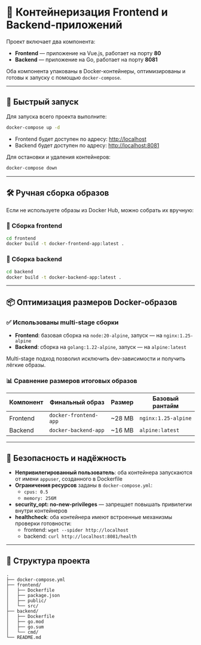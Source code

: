 # 🐳 Контейнеризация Frontend и Backend-приложений

Проект включает два компонента:

- **Frontend** — приложение на Vue.js, работает на порту **80**
- **Backend** — приложение на Go, работает на порту **8081**

Оба компонента упакованы в Docker-контейнеры, оптимизированы и готовы к запуску с помощью `docker-compose`.

---

## 🚀 Быстрый запуск

Для запуска всего проекта выполните:

```bash
docker-compose up -d
```

- Frontend будет доступен по адресу: [http://localhost](http://localhost)
- Backend будет доступен по адресу: [http://localhost:8081](http://localhost:8081)

Для остановки и удаления контейнеров:

```bash
docker-compose down
```

---

## 🛠 Ручная сборка образов

Если не используете образы из Docker Hub, можно собрать их вручную:

### 🔧 Сборка frontend

```bash
cd frontend
docker build -t docker-frontend-app:latest .
```

### 🔧 Сборка backend

```bash
cd backend
docker build -t docker-backend-app:latest .
```

---

## 📦 Оптимизация размеров Docker-образов

### ✅ Использованы multi-stage сборки

- **Frontend**: базовая сборка на `node:20-alpine`, запуск — на `nginx:1.25-alpine`
- **Backend**: сборка на `golang:1.22-alpine`, запуск — на `alpine:latest`

Multi-stage подход позволил исключить dev-зависимости и получить лёгкие образы.

### 📊 Сравнение размеров итоговых образов

| Компонент | Финальный образ           | Размер      | Базовый рантайм     |
|-----------|----------------------------|-------------|----------------------|
| Frontend  | `docker-frontend-app`      | ~28 MB      | `nginx:1.25-alpine`  |
| Backend   | `docker-backend-app`       | ~16 MB      | `alpine:latest`      |

---

## 🔐 Безопасность и надёжность

- **Непривилегированный пользователь**: оба контейнера запускаются от имени `appuser`, созданного в Dockerfile
- **Ограничения ресурсов** заданы в `docker-compose.yml`:
  - `cpus: 0.5`
  - `memory: 256M`
- **security_opt: no-new-privileges** — запрещает повышать привилегии внутри контейнеров
- **healthcheck**: оба контейнера имеют встроенные механизмы проверки готовности:
  - frontend: `wget --spider http://localhost`
  - backend: `curl http://localhost:8081/health`

---

## 🧾 Структура проекта

```
.
├── docker-compose.yml
├── frontend/
│   ├── Dockerfile
│   ├── package.json
│   ├── public/
│   └── src/
├── backend/
│   ├── Dockerfile
│   ├── go.mod
│   ├── go.sum
│   └── cmd/
└── README.md
```
